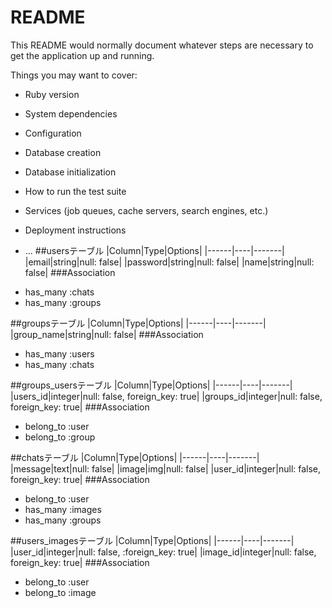 # README

This README would normally document whatever steps are necessary to get the
application up and running.

Things you may want to cover:

* Ruby version

* System dependencies

* Configuration

* Database creation

* Database initialization

* How to run the test suite

* Services (job queues, cache servers, search engines, etc.)

* Deployment instructions

* ...
##usersテーブル
|Column|Type|Options|
|------|----|-------|
|email|string|null: false|
|password|string|null: false|
|name|string|null: false|
###Association
- has_many :chats
- has_many :groups

##groupsテーブル
|Column|Type|Options|
|------|----|-------|
|group_name|string|null: false|
###Association
- has_many :users
- has_many :chats

##groups_usersテーブル
|Column|Type|Options|
|------|----|-------|
|users_id|integer|null: false, foreign_key: true|
|groups_id|integer|null: false, foreign_key: true|
###Association
- belong_to :user
- belong_to :group


##chatsテーブル
|Column|Type|Options|
|------|----|-------|
|message|text|null: false|
|image|img|null: false|
|user_id|integer|null: false, foreign_key: true|
###Association
- belong_to :user
- has_many :images
- has_many :groups


##users_imagesテーブル
|Column|Type|Options|
|------|----|-------|
|user_id|integer|null: false, :foreign_key: true|
|image_id|integer|null: false, foreign_key: true|
###Association
- belong_to :user
- belong_to :image

